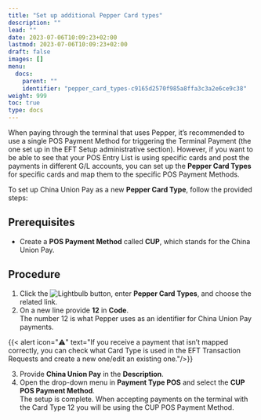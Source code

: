 ```yaml
---
title: "Set up additional Pepper Card types"
description: ""
lead: ""
date: 2023-07-06T10:09:23+02:00
lastmod: 2023-07-06T10:09:23+02:00
draft: false
images: []
menu:
  docs:
    parent: ""
    identifier: "pepper_card_types-c9165d2570f985a8ffa3c3a2e6ce9c38"
weight: 999
toc: true
type: docs
---
```


When paying through the terminal that uses Pepper, it’s recommended to use a single POS Payment Method for triggering the Terminal Payment (the one set up in the EFT Setup administrative section). However, if you want to be able to see that your POS Entry List is using specific cards and post the payments in different G/L accounts, you can set up the **Pepper Card Types** for specific cards and map them to the specific POS Payment Methods.

To set up China Union Pay as a new **Pepper Card Type**, follow the provided steps:

## Prerequisites

- Create a **POS Payment Method** called **CUP**, which stands for the China Union Pay. 

## Procedure

1.	Click the ![Lightbulb](Lightbulb_icon.PNG) button, enter **Pepper Card Types**, and choose the related link.         	
2.	On a new line provide **12** in **Code**.      
    The number 12 is what Pepper uses as an identifier for China Union Pay payments.

 {{< alert icon="⚠️" text="If you receive a payment that isn’t mapped correctly, you can check what Card Type is used in the EFT Transaction Requests and create a new one/edit an existing one."/>}}

3.	Provide **China Union Pay** in the **Description**.
4.	Open the drop-down menu in **Payment Type POS** and select the **CUP** **POS Payment Method**.       
    The setup is complete. When accepting payments on the terminal with the Card Type 12 you will be using the CUP POS Payment Method.
